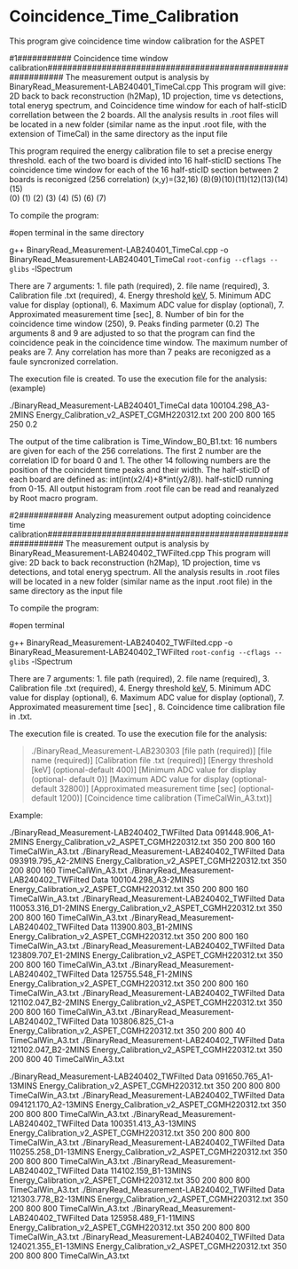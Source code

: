 # Coincidence_Time_Calibration
This program give coincidence time window calibration for the ASPET


#1########### Coincidence time window calibration############################################################
The measurement output is analysis by BinaryRead_Measurement-LAB240401_TimeCal.cpp
This program will give: 2D back to back reconstruction (h2Map), 1D projection, time vs detections, total eneryg spectrum, and Coincidence time window for each of half-sticID correllation between the 2 boards.
All the analysis results in .root files will be located in a new folder (similar name as the input .root file, with the extension of TimeCal) in the same directory as the input file

This program required the energy calibration file to set a precise energy threshold.
 each of the two board is divided into 16 half-sticID sections
The coincidence time window for each of the 16 half-sticID section between 2 boards is reconigzed (256 correlation)
(x,y)=(32,16)
(8)(9)(10)(11)(12)(13)(14)(15)  
(0) (1) (2)  (3)   (4)   (5)  (6)   (7)

To compile the program:

#open terminal in the same directory

g++ BinaryRead_Measurement-LAB240401_TimeCal.cpp -o BinaryRead_Measurement-LAB240401_TimeCal `root-config --cflags --glibs` -lSpectrum

There are 7 arguments: 1. file path (required), 2. file name (required), 3. Calibration file .txt (required), 4.  Energy threshold [keV](optional),
 5. Minimum ADC value for display (optional), 6. Maximum ADC value for display (optional), 7. Approximated measurement time [sec], 8. Number of bin for the coincidence time window (250), 9. Peaks finding parmeter (0.2)
The arguments 8 and 9 are adjusted to so that the program can find the coincidence peak in the coincidence time window.
The maximum number of peaks are 7. Any correlation has more than 7 peaks are reconigzed as a faule syncronized correlation. 


The execution file is created. To use the execution file for the analysis: (example)


./BinaryRead_Measurement-LAB240401_TimeCal data 100104.298_A3-2MINS Energy_Calibration_v2_ASPET_CGMH220312.txt 200 200 800 165 250 0.2

The output of the time calibration is Time_Window_B0_B1.txt: 16 numbers are given for each of the 256 correlations. The first 2 number are the correlation ID for board 0 and 1. 
The other 14 following numbers are the position of the coincident time peaks and their width.
The half-sticID of each board are defined as: int(int(x2/4)+8*int(y2/8)).
half-sticID running from 0-15.
All output histogram from .root file can be read and reanalyzed by Root macro program.

#2########### Analyzing measurement output adopting coincidence time calibration############################################################
The measurement output is analysis by BinaryRead_Measurement-LAB240402_TWFilted.cpp
This program will give: 2D back to back reconstruction (h2Map), 1D projection, time vs detections, and total eneryg spectrum.
All the analysis results in .root files will be located in a new folder (similar name as the input .root file) in the same directory as the input file

To compile the program:

#open terminal

g++ BinaryRead_Measurement-LAB240402_TWFilted.cpp -o BinaryRead_Measurement-LAB240402_TWFilted `root-config --cflags --glibs` -lSpectrum


There are 7 arguments: 1. file path (required), 2. file name (required), 3. Calibration file .txt (required), 4.  Energy threshold [keV](optional),
 5. Minimum ADC value for display (optional), 6. Maximum ADC value for display (optional), 7. Approximated measurement time [sec] , 8. Coincidence time calibration file in .txt.

The execution file is created. To use the execution file for the analysis: 

>./BinaryRead_Measurement-LAB230303 [file path (required)] [file name (required)] [Calibration file .txt (required)] [Energy threshold [keV] (optional-default 400)]
 [Minimum ADC value for display (optional- default 0)] [Maximum ADC value for display (optional-default 32800)] [Approximated measurement time [sec] (optional-default 1200)] [Coincidence time calibration (TimeCalWin_A3.txt)]

Example:


./BinaryRead_Measurement-LAB240402_TWFilted Data 091448.906_A1-2MINS Energy_Calibration_v2_ASPET_CGMH220312.txt 350 200 800 160 TimeCalWin_A3.txt
./BinaryRead_Measurement-LAB240402_TWFilted Data 093919.795_A2-2MINS Energy_Calibration_v2_ASPET_CGMH220312.txt 350 200 800 160 TimeCalWin_A3.txt
./BinaryRead_Measurement-LAB240402_TWFilted Data 100104.298_A3-2MINS Energy_Calibration_v2_ASPET_CGMH220312.txt 350 200 800 160 TimeCalWin_A3.txt
./BinaryRead_Measurement-LAB240402_TWFilted Data 110053.316_D1-2MINS Energy_Calibration_v2_ASPET_CGMH220312.txt 350 200 800 160 TimeCalWin_A3.txt
./BinaryRead_Measurement-LAB240402_TWFilted Data 113900.803_B1-2MINS Energy_Calibration_v2_ASPET_CGMH220312.txt 350 200 800 160 TimeCalWin_A3.txt
./BinaryRead_Measurement-LAB240402_TWFilted Data 123809.707_E1-2MINS Energy_Calibration_v2_ASPET_CGMH220312.txt 350 200 800 160 TimeCalWin_A3.txt
./BinaryRead_Measurement-LAB240402_TWFilted Data 125755.548_F1-2MINS Energy_Calibration_v2_ASPET_CGMH220312.txt 350 200 800 160 TimeCalWin_A3.txt
./BinaryRead_Measurement-LAB240402_TWFilted Data 121102.047_B2-2MINS Energy_Calibration_v2_ASPET_CGMH220312.txt 350 200 800 160 TimeCalWin_A3.txt
./BinaryRead_Measurement-LAB240402_TWFilted Data 103806.825_C1-a Energy_Calibration_v2_ASPET_CGMH220312.txt 350 200 800 40 TimeCalWin_A3.txt
./BinaryRead_Measurement-LAB240402_TWFilted Data 121102.047_B2-2MINS Energy_Calibration_v2_ASPET_CGMH220312.txt 350 200 800 40 TimeCalWin_A3.txt


./BinaryRead_Measurement-LAB240402_TWFilted Data 091650.765_A1-13MINS Energy_Calibration_v2_ASPET_CGMH220312.txt 350 200 800 800 TimeCalWin_A3.txt
./BinaryRead_Measurement-LAB240402_TWFilted Data 094121.170_A2-13MINS Energy_Calibration_v2_ASPET_CGMH220312.txt 350 200 800 800 TimeCalWin_A3.txt
./BinaryRead_Measurement-LAB240402_TWFilted Data 100351.413_A3-13MINS Energy_Calibration_v2_ASPET_CGMH220312.txt 350 200 800 800 TimeCalWin_A3.txt
./BinaryRead_Measurement-LAB240402_TWFilted Data 110255.258_D1-13MINS Energy_Calibration_v2_ASPET_CGMH220312.txt 350 200 800 800 TimeCalWin_A3.txt
./BinaryRead_Measurement-LAB240402_TWFilted Data 114102.159_B1-13MINS Energy_Calibration_v2_ASPET_CGMH220312.txt 350 200 800 800 TimeCalWin_A3.txt
./BinaryRead_Measurement-LAB240402_TWFilted Data 121303.778_B2-13MINS Energy_Calibration_v2_ASPET_CGMH220312.txt 350 200 800 800 TimeCalWin_A3.txt
./BinaryRead_Measurement-LAB240402_TWFilted Data 125958.489_F1-11MINS Energy_Calibration_v2_ASPET_CGMH220312.txt 350 200 800 800 TimeCalWin_A3.txt
./BinaryRead_Measurement-LAB240402_TWFilted Data 124021.355_E1-13MINS Energy_Calibration_v2_ASPET_CGMH220312.txt 350 200 800 800 TimeCalWin_A3.txt










